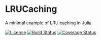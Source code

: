 # LRUCaching

A minimal example of LRU caching in Julia.

[![License](http://img.shields.io/badge/license-MIT-brightgreen.svg?style=flat)](LICENSE.md) 
[![Build Status](https://travis-ci.org/zgornel/LRUCaching.jl.svg?branch=master)](https://travis-ci.org/zgornel/LRUCaching.jl) 
[![Coverage Status](https://coveralls.io/repos/github/zgornel/LRUCaching.jl/badge.svg?branch=master)](https://coveralls.io/github/zgornel/LRUCaching.jl?branch=master)

